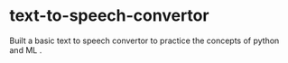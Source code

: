 # text-to-speech-convertor
Built a basic text to speech convertor to practice the concepts of python and ML .
